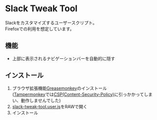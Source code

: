 # Slack Tweak Tool
Slackをカスタマイズするユーザースクリプト。\
Firefoxでの利用を想定しています。

## 機能
* 上部に表示されるナビゲーションバーを自動的に隠す

## インストール
1. ブラウザ拡張機能[Greasemonkey](https://wiki.greasespot.net/Greasemonkey)のインストール\
([Tampermonkey](https://www.tampermonkey.net/)では[CSP(Content-Security-Policy)](https://developer.mozilla.org/ja/docs/Web/HTTP/CSP)に引っかかってしまい、動作しませんでした)
2. [slack-tweak-tool.user.js](https://github.com/na3shkw/slack-tweak-tool/raw/master/slack-tweak-tool.user.js)をRAWで開く
3. インストール
